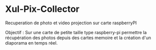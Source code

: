 # Xul-Pix-Collector
Recuperation de photo et video projection sur carte raspberryPI

Objectif : Sur une carte de petite taille type raspberry-pi permettre la récupération des photos depuis des cartes memoire et la création d'un diaporama en temps réel.
